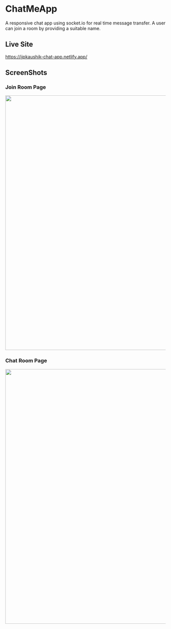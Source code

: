 # ChatMeApp
A responsive chat app using socket.io for real time message transfer. A user can join a room by providing a suitable name.

## Live Site
https://ijpkaushik-chat-app.netlify.app/

## ScreenShots

### Join Room Page
<img src ="" height=auto width=800 />

### Chat Room Page
<img src="" height=auto width=800 />

